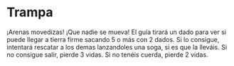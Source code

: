 # Trampa

¡Arenas movedizas! ¡Que nadie se mueva! El guía tirará un dado para ver si puede llegar a tierra firme sacando 5 o más con 2 dados. Si lo consigue, intentará rescatar a los demas lanzandoles una soga, si es que la lleváis. Si no consigue salir, pierde 3 vidas. Si no tenéis cuerda, pierde 2 vidas.
